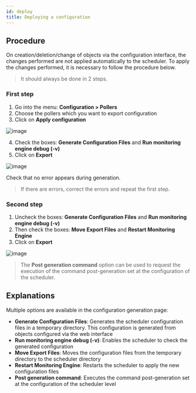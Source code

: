 ```yaml
---
id: deploy
title: Deploying a configuration
---
```


## Procedure

On creation/deletion/change of objects via the configuration interface, the changes performed are not applied automatically
to the scheduler. To apply the changes performed, it is necessary to follow the procedure below.

> It should always be done in 2 steps.

### First step

1. Go into the menu: **Configuration \> Pollers**
2. Choose the pollers which you want to export configuration
3. Click on **Apply configuration**

![image](assets/configuration/poller_menu_generate.png)

4. Check the boxes: **Generate Configuration Files** and **Run monitoring engine debug (-v)**
5. Click on **Export**

![image](assets/configuration/poller_generate_1.png)

Check that no error appears during generation.

> If there are errors, correct the errors and repeat the first step.

### Second step

1. Uncheck the boxes: **Generate Configuration Files** and **Run monitoring engine debug (-v)**
2. Then check the boxes: **Move Export Files** and **Restart Monitoring Engine**
3. Click on **Export**

![image](assets/configuration/poller_generate_2.png)

> The **Post generation command** option can be used to request the execution of the command post-generation set at the
> configuration of the scheduler.

## Explanations

Multiple options are available in the configuration generation page:

* **Generate Configuration Files**: Generates the scheduler configuration files in a temporary directory. This configuration
  is generated from objects configured via the web interface
* **Run monitoring engine debug (-v)**: Enables the scheduler to check the generated configuration
* **Move Export Files**: Moves the configuration files from the temporary directory to the  scheduler directory
* **Restart Monitoring Engine**: Restarts the scheduler to apply the new configuration files
* **Post generation command**: Executes the command post-generation set at the configuration of the scheduler level 
